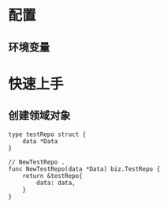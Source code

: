 # 配置

## 环境变量

# 快速上手

## 创建领域对象

```
type testRepo struct {
	data *Data
}

// NewTestRepo .
func NewTestRepo(data *Data) biz.TestRepo {
	return &testRepo{
		data: data,
	}
}
```
